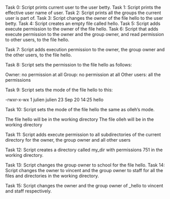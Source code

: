Task 0: Script prints current user to the user betty.
Task 1: Script prints the effective user name of user.
Task 2: Script prints all the groups the current user is part of.
Task 3: Script changes the owner of the file hello to the user betty.
Task 4: Script creates an empty file called hello.
Task 5: Script adds execute permission to the owner of the file hello.
Task 6: Script that adds execute permission to the owner and the group owner, and read permission to other users, to the file hello.

Task 7: Script adds execution permission to the owner, the group owner and the other users, to the file hello.

Task 8: Script sets the permission to the file hello as follows:

Owner: no permission at all
Group: no permission at all
Other users: all the permissions

Task 9: Script sets the mode of the file hello to this:

-rwxr-x-wx 1 julien julien 23 Sep 20 14:25 hello

Task 10: Script sets the mode of the file hello the same as olleh’s mode.

The file hello will be in the working directory
The file olleh will be in the working directory

Task 11: Script adds execute permission to all subdirectories of the current directory for the owner, the group owner and all other users

Task 12: Script creates a directory called my_dir with permissions 751 in the working directory.

Task 13: Script changes the group owner to school for the file hello.
Task 14: Script changes the owner to vincent and the group owner to staff for all the files and directories in the working directory.

Task 15: Script changes the owner and the group owner of _hello to vincent and staff respectively.
